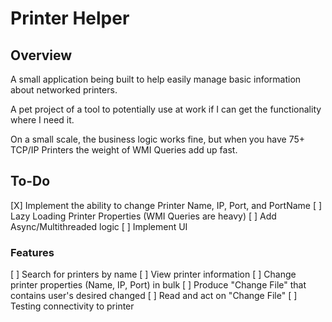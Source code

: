 # Printer Helper

## Overview

A small application being built to help easily manage basic information about networked printers.

A pet project of a tool to potentially use at work if I can get the functionality where I need it.

On a small scale, the business logic works fine, but when you have 75+ TCP/IP Printers the weight of WMI Queries add up fast.

## To-Do

[X] Implement the ability to change Printer Name, IP, Port, and PortName
[ ] Lazy Loading Printer Properties (WMI Queries are heavy)
[ ] Add Async/Multithreaded logic
[ ] Implement UI

### Features

[ ] Search for printers by name
[ ] View printer information
[ ] Change printer properties (Name, IP, Port) in bulk
[ ] Produce "Change File" that contains user's desired changed
[ ] Read and act on "Change File"
[ ] Testing connectivity to printer